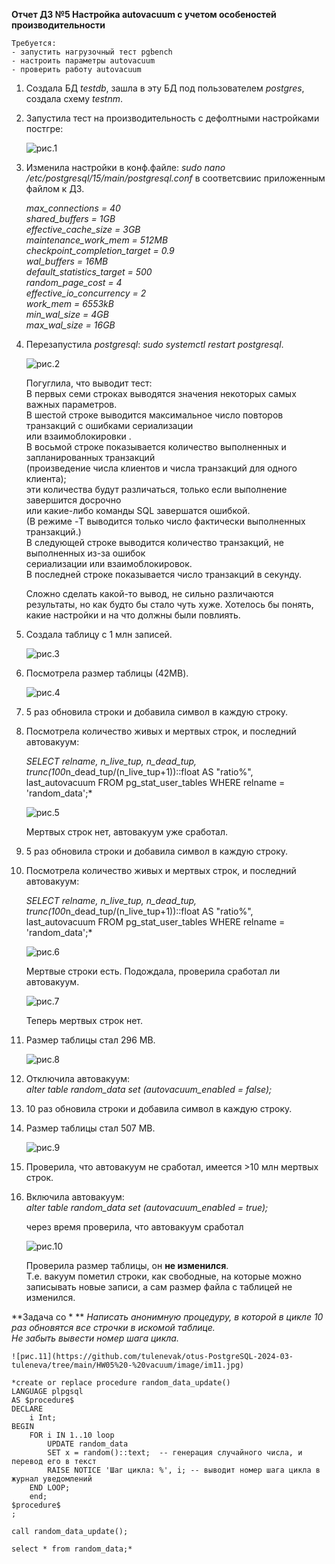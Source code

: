 **Отчет ДЗ №5 Настройка autovacuum с учетом особеностей производительности**  
   
	Требуется:  
	- запустить нагрузочный тест pgbench  
	- настроить параметры autovacuum  
	- проверить работу autovacuum    
  
1. Создала БД *testdb*, зашла в эту БД под пользователем *postgres*, создала схему *testnm*.  
    	
1. Запустила тест на производительность с дефолтными настройками постгре:  
   
	![рис.1](https://github.com/tulenevak/otus-PostgreSQL-2024-03-tuleneva/tree/main/HW05%20-%20vacuum/image/im1.jpg) 
  
1.	Изменила настройки в конф.файле: *sudo nano /etc/postgresql/15/main/postgresql.conf* в соответсвиис приложенным файлом к ДЗ.
  
	*max_connections = 40  
	shared_buffers = 1GB  
	effective_cache_size = 3GB  
	maintenance_work_mem = 512MB  
	checkpoint_completion_target = 0.9  
	wal_buffers = 16MB  
	default_statistics_target = 500  
	random_page_cost = 4  
	effective_io_concurrency = 2  
	work_mem = 6553kB  
	min_wal_size = 4GB  
	max_wal_size = 16GB*  
   
1.	Перезапустила *postgresql*: *sudo systemctl restart postgresql*.  
  
	![рис.2](https://github.com/tulenevak/otus-PostgreSQL-2024-03-tuleneva/tree/main/HW05%20-%20vacuum/image/im2.jpg) 
  
	Погуглила, что выводит тест:  
	В первых семи строках выводятся значения некоторых самых важных параметров.  
	В шестой строке выводится максимальное число повторов транзакций с ошибками сериализации  
	или взаимоблокировки .  
	В восьмой строке показывается количество выполненных и запланированных транзакций  
	(произведение числа клиентов и числа транзакций для одного клиента);  
	эти количества будут различаться, только если выполнение завершится досрочно  
	или какие-либо команды SQL завершатся ошибкой.  
	(В режиме -T выводится только число фактически выполненных транзакций.)  
	В следующей строке выводится количество транзакций, не выполненных из-за ошибок  
	сериализации или взаимоблокировок.  
	В последней строке показывается число транзакций в секунду.
  
	Сложно сделать какой-то вывод, не сильно различаются результаты, но как будто бы стало чуть хуже.
	Хотелось бы понять, какие настройки и на что должны были повлиять.
	
	
1.	Создала таблицу с 1 млн записей.  

	![рис.3](https://github.com/tulenevak/otus-PostgreSQL-2024-03-tuleneva/tree/main/HW05%20-%20vacuum/image/im3.jpg) 
 
1.	Посмотрела размер таблицы (42MB).

	![рис.4](https://github.com/tulenevak/otus-PostgreSQL-2024-03-tuleneva/tree/main/HW05%20-%20vacuum/image/im4.jpg) 
 
1.	5 раз обновила строки и добавила символ в каждую строку.  
  
1.	Посмотрела количество живых и мертвых строк, и последний автовакуум:  
  
	*SELECT relname, n_live_tup, n_dead_tup,   
	trunc(100*n_dead_tup/(n_live_tup+1))::float AS "ratio%",   
	last_autovacuum FROM pg_stat_user_tables WHERE relname = 'random_data';*  

	![рис.5](https://github.com/tulenevak/otus-PostgreSQL-2024-03-tuleneva/tree/main/HW05%20-%20vacuum/image/im5.jpg) 

	Мертвых строк нет, автовакуум уже сработал.  

1. 5 раз обновила строки и добавила символ в каждую строку.  
  
1. Посмотрела количество живых и мертвых строк, и последний автовакуум:  
  
	*SELECT relname, n_live_tup, n_dead_tup,   
	trunc(100*n_dead_tup/(n_live_tup+1))::float AS "ratio%",   
	last_autovacuum FROM pg_stat_user_tables WHERE relname = 'random_data';*  
  
	![рис.6](https://github.com/tulenevak/otus-PostgreSQL-2024-03-tuleneva/tree/main/HW05%20-%20vacuum/image/im6.jpg) 
  
	Мертвые строки есть. Подождала, проверила сработал ли автовакуум.  
  
	![рис.7](https://github.com/tulenevak/otus-PostgreSQL-2024-03-tuleneva/tree/main/HW05%20-%20vacuum/image/im7.jpg) 
  	
	Теперь мертвых строк нет.  
  
1.	Размер таблицы стал 296 MB.  
  
	![рис.8](https://github.com/tulenevak/otus-PostgreSQL-2024-03-tuleneva/tree/main/HW05%20-%20vacuum/image/im8.jpg)  
  
1.	Отключила автовакуум:  
	*alter table random_data set (autovacuum_enabled = false);*  
  
1.	10 раз обновила строки и добавила символ в каждую строку.  
  
1.	Размер таблицы стал 507 MB.  
  
	![рис.9](https://github.com/tulenevak/otus-PostgreSQL-2024-03-tuleneva/tree/main/HW05%20-%20vacuum/image/im9.jpg) 
  
1. Проверила, что автовакуум не сработал, имеется >10 млн мертвых строк.  
  
1. Включила автовакуум:  
	*alter table random_data set (autovacuum_enabled = true);*
  
	через время проверила, что автовакуум сработал  
  
	![рис.10](https://github.com/tulenevak/otus-PostgreSQL-2024-03-tuleneva/tree/main/HW05%20-%20vacuum/image/im10.jpg) 
    
	Проверила размер таблицы, он **не изменился**.   
	Т.е. вакуум пометил строки, как свободные, на которые можно записывать новые записи, а сам размер файла с таблицей не изменился.  
  
  
  
**Задача со * **
	*Написать анонимную процедуру, в которой в цикле 10 раз обновятся все строчки в искомой таблице.  
	Не забыть вывести номер шага цикла.*    
  
 	![рис.11](https://github.com/tulenevak/otus-PostgreSQL-2024-03-tuleneva/tree/main/HW05%20-%20vacuum/image/im11.jpg) 
  
	*create or replace procedure random_data_update()  
	LANGUAGE plpgsql  
	AS $procedure$  
	DECLARE  
		i Int;    
	BEGIN  
		FOR i IN 1..10 loop  
			UPDATE random_data  
			SET x = random()::text;  -- генерация случайного числа, и перевод его в текст  
			RAISE NOTICE 'Шаг цикла: %', i; -- выводит номер шага цикла в журнал уведомлений  
		END LOOP;  
		end;  
	$procedure$  
	;  

	call random_data_update();     

	select * from random_data;*      
  
 
